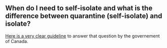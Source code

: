 ## When do I need to self-isolate and what is the difference between quarantine (self-isolate) and isolate?

[Here is a very clear guideline](https://www.canada.ca/en/public-health/services/publications/diseases-conditions/self-monitoring-self-isolation-isolation-for-covid-19.html) to answer that question by the governement of Canada.
